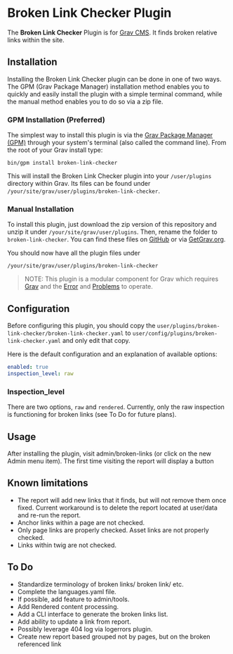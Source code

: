 # Broken Link Checker Plugin

The **Broken Link Checker** Plugin is for [Grav CMS](http://github.com/getgrav/grav). It finds broken relative links within the site.

## Installation

Installing the Broken Link Checker plugin can be done in one of two ways. The GPM (Grav Package Manager) installation method enables you to quickly and easily install the plugin with a simple terminal command, while the manual method enables you to do so via a zip file.

### GPM Installation (Preferred)

The simplest way to install this plugin is via the [Grav Package Manager (GPM)](http://learn.getgrav.org/advanced/grav-gpm) through your system's terminal (also called the command line).  From the root of your Grav install type:

    bin/gpm install broken-link-checker

This will install the Broken Link Checker plugin into your `/user/plugins` directory within Grav. Its files can be found under `/your/site/grav/user/plugins/broken-link-checker`.

### Manual Installation

To install this plugin, just download the zip version of this repository and unzip it under `/your/site/grav/user/plugins`. Then, rename the folder to `broken-link-checker`. You can find these files on [GitHub](https://github.com/jeremy-gonyea/grav-plugin-broken-link-checker) or via [GetGrav.org](http://getgrav.org/downloads/plugins#extras).

You should now have all the plugin files under

    /your/site/grav/user/plugins/broken-link-checker
	
> NOTE: This plugin is a modular component for Grav which requires [Grav](http://github.com/getgrav/grav) and the [Error](https://github.com/getgrav/grav-plugin-error) and [Problems](https://github.com/getgrav/grav-plugin-problems) to operate.

## Configuration

Before configuring this plugin, you should copy the `user/plugins/broken-link-checker/broken-link-checker.yaml` to `user/config/plugins/broken-link-checker.yaml` and only edit that copy.

Here is the default configuration and an explanation of available options:

```yaml
enabled: true
inspection_level: raw
```
### Inspection_level
There are two options, ```raw``` and ```rendered```.  Currently, only the raw inspection is functioning for broken links (see To Do for future plans).

## Usage

After installing the plugin, visit admin/broken-links (or click on the new Admin menu item).  The first time visiting the report will display a button

## Known limitations

- The report will add new links that it finds, but will not remove them once fixed. Current workaround is to delete the report located at user/data and re-run the report.
- Anchor links within a page are not checked.
- Only page links are properly checked. Asset links are not properly checked.
- Links within twig are not checked.

## To Do

- Standardize terminology of broken links/ broken link/ etc.
- Complete the languages.yaml file.
- If possible, add feature to admin/tools.
- Add Rendered content processing.
- Add a CLI interface to generate the broken links list.
- Add ability to update a link from report.
- Possibly leverage 404 log via logerrors plugin.
- Create new report based grouped not by pages, but on the broken referenced link
